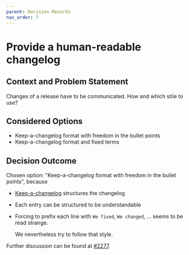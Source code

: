 ```yaml
---
parent: Decision Records
nav_order: 7
---
```

# Provide a human-readable changelog

## Context and Problem Statement

Changes of a release have to be communicated. How and which stile to use?

## Considered Options

* Keep-a-changelog format with freedom in the bullet points
* Keep-a-changelog format and fixed terms

## Decision Outcome

Chosen option: "Keep-a-changelog format with freedom in the bullet points", because

* [Keep-a-changelog](https://keepachangelog.com/) structures the changelog
* Each entry can be structured to be understandable
* Forcing to prefix each line with `We fixed`, `We changed`, ... seems to be read strange.

  We nevertheless try to follow that style.

Further discussion can be found at [\#2277](https://github.com/JabRef/jabref/issues/2277).

